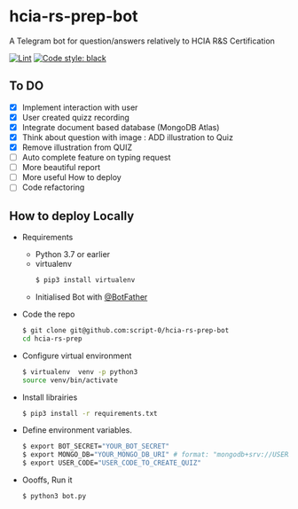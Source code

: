 # hcia-rs-prep-bot
A Telegram bot for question/answers relatively to HCIA R&amp;S Certification

[![Lint](https://github.com/script-0/hcia-rs-prep-bot/actions/workflows/lint.yml/badge.svg)](https://github.com/script-0/hcia-rs-prep-bot/actions/workflows/lint.yml)     [![Code style: black](https://img.shields.io/badge/code%20style-black-000000.svg)](https://github.com/psf/black)

## To DO

- [x] Implement interaction with user
- [x] User created quizz recording 
- [x] Integrate document based database (MongoDB Atlas)
- [x] Think about question with image : ADD illustration to Quiz
- [x] Remove illustration from QUIZ
- [ ] Auto complete feature on typing request
- [ ] More beautiful report
- [ ] More useful How to deploy
- [ ] Code refactoring

## How to deploy Locally

- Requirements

    - Python 3.7 or earlier
    - virtualenv
        ```bash
        $ pip3 install virtualenv
        ```
    - Initialised Bot with [@BotFather](https://t.me/BotFather)
- Code the repo
    ```bash
    $ git clone git@github.com:script-0/hcia-rs-prep-bot
    cd hcia-rs-prep
    ```

- Configure virtual environment

    ```bash
    $ virtualenv  venv -p python3
    source venv/bin/activate
    ```

- Install librairies
    ```bash
    $ pip3 install -r requirements.txt
    ```
- Define environment variables.
    ```bash
    $ export BOT_SECRET="YOUR_BOT_SECRET"
    $ export MONGO_DB="YOUR_MONGO_DB_URI" # format: "mongodb+srv://USERNAME:PASSWORD@cluster0.0soh0.mongodb.net/COLLECTION_NAME?retryWrites=true&w=majority"
    $ export USER_CODE="USER_CODE_TO_CREATE_QUIZ"
    ```

- Oooffs, Run it
    ```bash
    $ python3 bot.py
    ```

